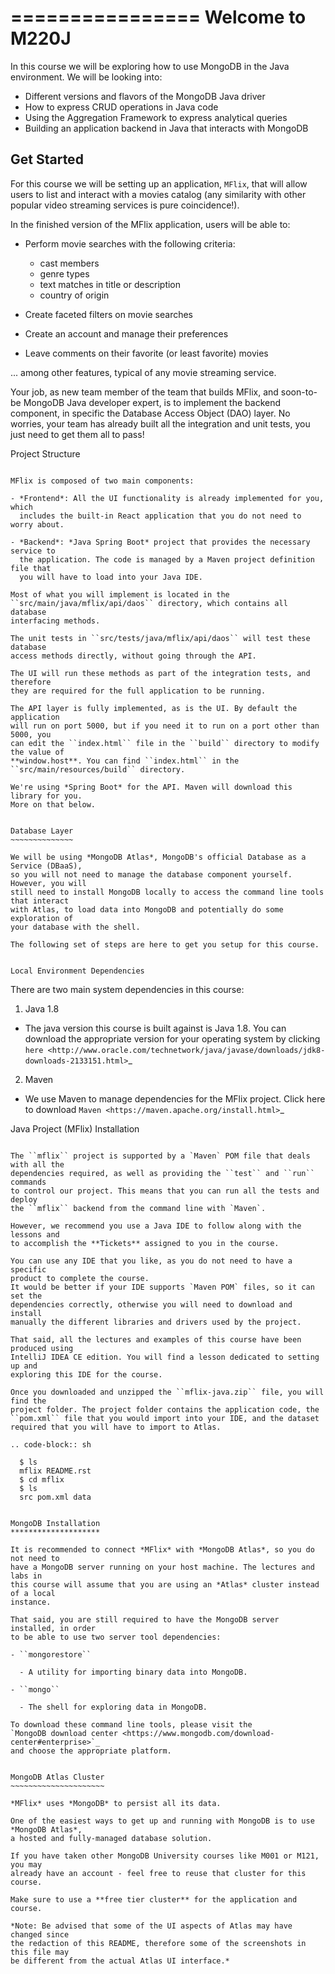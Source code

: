 ================
Welcome to M220J
================

In this course we will be exploring how to use MongoDB in the Java environment.
We will be looking into:

- Different versions and flavors of the MongoDB Java driver
- How to express CRUD operations in Java code
- Using the Aggregation Framework to express analytical queries
- Building an application backend in Java that interacts with MongoDB


Get Started
-----------

For this course we will be setting up an application, ``MFlix``, that will
allow users to list and interact with a movies catalog (any similarity with
other popular video streaming services is pure coincidence!).

In the finished version of the MFlix application, users will be able to:

- Perform movie searches with the following criteria:

  - cast members
  - genre types
  - text matches in title or description
  - country of origin

- Create faceted filters on movie searches
- Create an account and manage their preferences
- Leave comments on their favorite (or least favorite) movies

... among other features, typical of any movie streaming service.

Your job, as new team member of the team that builds MFlix, and soon-to-be
MongoDB Java developer expert, is to implement the backend component, in
specific the Database Access Object (DAO) layer. No worries, your team has
already built all the integration and unit tests, you just need to get them all
to pass!


Project Structure
~~~~~~~~~~~~~~~~~

MFlix is composed of two main components:

- *Frontend*: All the UI functionality is already implemented for you, which
  includes the built-in React application that you do not need to worry about.

- *Backend*: *Java Spring Boot* project that provides the necessary service to
  the application. The code is managed by a Maven project definition file that
  you will have to load into your Java IDE.

Most of what you will implement is located in the
``src/main/java/mflix/api/daos`` directory, which contains all database
interfacing methods.

The unit tests in ``src/tests/java/mflix/api/daos`` will test these database
access methods directly, without going through the API.

The UI will run these methods as part of the integration tests, and therefore
they are required for the full application to be running.

The API layer is fully implemented, as is the UI. By default the application
will run on port 5000, but if you need it to run on a port other than 5000, you
can edit the ``index.html`` file in the ``build`` directory to modify the value of
**window.host**. You can find ``index.html`` in the
``src/main/resources/build`` directory.

We're using *Spring Boot* for the API. Maven will download this library for you.
More on that below.


Database Layer
~~~~~~~~~~~~~~

We will be using *MongoDB Atlas*, MongoDB's official Database as a Service (DBaaS),
so you will not need to manage the database component yourself. However, you will
still need to install MongoDB locally to access the command line tools that interact
with Atlas, to load data into MongoDB and potentially do some exploration of
your database with the shell.

The following set of steps are here to get you setup for this course.


Local Environment Dependencies
~~~~~~~~~~~~~~~~~~~~~~~~~~~~~~

There are two main system dependencies in this course:


1. Java 1.8

  * The java version this course is built against is Java 1.8. You can download
    the appropriate version for your operating system by clicking
    `here <http://www.oracle.com/technetwork/java/javase/downloads/jdk8-downloads-2133151.html>`_

2. Maven

  * We use Maven to manage dependencies for the MFlix project. Click here to
    download `Maven <https://maven.apache.org/install.html>`_


Java Project (MFlix) Installation
~~~~~~~~~~~~~~~~~~~~~~~~~~~~~~~~~

The ``mflix`` project is supported by a `Maven` POM file that deals with all the
dependencies required, as well as providing the ``test`` and ``run`` commands
to control our project. This means that you can run all the tests and deploy
the ``mflix`` backend from the command line with `Maven`.

However, we recommend you use a Java IDE to follow along with the lessons and
to accomplish the **Tickets** assigned to you in the course.

You can use any IDE that you like, as you do not need to have a specific
product to complete the course.
It would be better if your IDE supports `Maven POM` files, so it can set the
dependencies correctly, otherwise you will need to download and install
manually the different libraries and drivers used by the project.

That said, all the lectures and examples of this course have been produced using
IntelliJ IDEA CE edition. You will find a lesson dedicated to setting up and
exploring this IDE for the course.

Once you downloaded and unzipped the ``mflix-java.zip`` file, you will find the
project folder. The project folder contains the application code, the
``pom.xml`` file that you would import into your IDE, and the dataset
required that you will have to import to Atlas.

.. code-block:: sh

  $ ls
  mflix README.rst
  $ cd mflix
  $ ls
  src pom.xml data


MongoDB Installation
********************

It is recommended to connect *MFlix* with *MongoDB Atlas*, so you do not need to
have a MongoDB server running on your host machine. The lectures and labs in
this course will assume that you are using an *Atlas* cluster instead of a local
instance.

That said, you are still required to have the MongoDB server installed, in order
to be able to use two server tool dependencies:

- ``mongorestore``

  - A utility for importing binary data into MongoDB.

- ``mongo``

  - The shell for exploring data in MongoDB.

To download these command line tools, please visit the
`MongoDB download center <https://www.mongodb.com/download-center#enterprise>`_
and choose the appropriate platform.


MongoDB Atlas Cluster
~~~~~~~~~~~~~~~~~~~~~

*MFlix* uses *MongoDB* to persist all its data.

One of the easiest ways to get up and running with MongoDB is to use *MongoDB Atlas*,
a hosted and fully-managed database solution.

If you have taken other MongoDB University courses like M001 or M121, you may
already have an account - feel free to reuse that cluster for this course.

Make sure to use a **free tier cluster** for the application and course.

*Note: Be advised that some of the UI aspects of Atlas may have changed since
the redaction of this README, therefore some of the screenshots in this file may
be different from the actual Atlas UI interface.*
